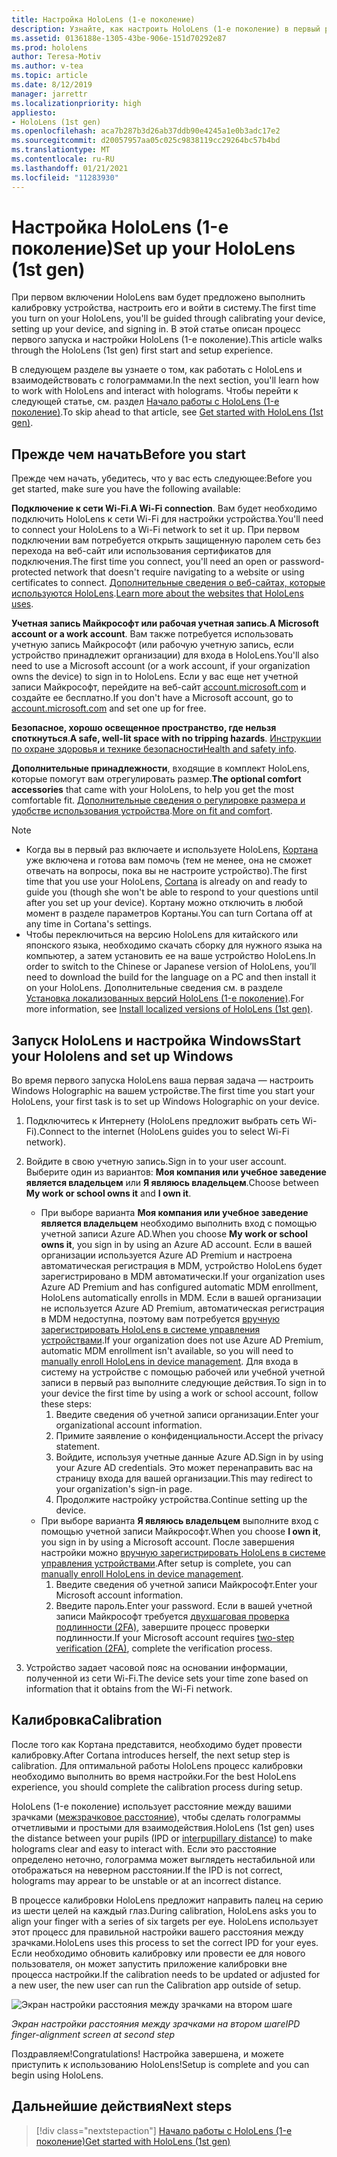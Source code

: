 ```yaml
---
title: Настройка HoloLens (1-е поколение)
description: Узнайте, как настроить HoloLens (1-е поколение) в первый раз по сети Wi-Fi с помощью учетной записи Майкрософт (MSA) или Azure Active Directory (AAD).
ms.assetid: 0136188e-1305-43be-906e-151d70292e87
ms.prod: hololens
author: Teresa-Motiv
ms.author: v-tea
ms.topic: article
ms.date: 8/12/2019
manager: jarrettr
ms.localizationpriority: high
appliesto:
- HoloLens (1st gen)
ms.openlocfilehash: aca7b287b3d26ab37ddb90e4245a1e0b3adc17e2
ms.sourcegitcommit: d20057957aa05c025c9838119cc29264bc57b4bd
ms.translationtype: MT
ms.contentlocale: ru-RU
ms.lasthandoff: 01/21/2021
ms.locfileid: "11283930"
---
```

# <span data-ttu-id="e2eff-103">Настройка HoloLens (1-е поколение)</span><span class="sxs-lookup"><span data-stu-id="e2eff-103">Set up your HoloLens (1st gen)</span></span>

<span data-ttu-id="e2eff-104">При первом включении HoloLens вам будет предложено выполнить калибровку устройства, настроить его и войти в систему.</span><span class="sxs-lookup"><span data-stu-id="e2eff-104">The first time you turn on your HoloLens, you'll be guided through calibrating your device, setting up your device, and signing in.</span></span>  <span data-ttu-id="e2eff-105">В этой статье описан процесс первого запуска и настройки HoloLens (1-е поколение).</span><span class="sxs-lookup"><span data-stu-id="e2eff-105">This article walks through the HoloLens (1st gen) first start and setup experience.</span></span>

<span data-ttu-id="e2eff-106">В следующем разделе вы узнаете о том, как работать с HoloLens и взаимодействовать с голограммами.</span><span class="sxs-lookup"><span data-stu-id="e2eff-106">In the next section, you'll learn how to work with HoloLens and interact with holograms.</span></span> <span data-ttu-id="e2eff-107">Чтобы перейти к следующей статье, см. раздел [Начало работы с HoloLens (1-е поколение)](hololens1-basic-usage.md).</span><span class="sxs-lookup"><span data-stu-id="e2eff-107">To skip ahead to that article, see [Get started with HoloLens (1st gen)](hololens1-basic-usage.md).</span></span>

## <span data-ttu-id="e2eff-108">Прежде чем начать</span><span class="sxs-lookup"><span data-stu-id="e2eff-108">Before you start</span></span>

<span data-ttu-id="e2eff-109">Прежде чем начать, убедитесь, что у вас есть следующее:</span><span class="sxs-lookup"><span data-stu-id="e2eff-109">Before you get started, make sure you have the following available:</span></span>

<span data-ttu-id="e2eff-110">**Подключение к сети Wi‑Fi**.</span><span class="sxs-lookup"><span data-stu-id="e2eff-110">**A Wi-Fi connection**.</span></span> <span data-ttu-id="e2eff-111">Вам будет необходимо подключить HoloLens к сети Wi-Fi для настройки устройства.</span><span class="sxs-lookup"><span data-stu-id="e2eff-111">You'll need to connect your HoloLens to a Wi-Fi network to set it up.</span></span> <span data-ttu-id="e2eff-112">При первом подключении вам потребуется открыть защищенную паролем сеть без перехода на веб-сайт или использования сертификатов для подключения.</span><span class="sxs-lookup"><span data-stu-id="e2eff-112">The first time you connect, you'll need an open or password-protected network that doesn't require navigating to a website or using certificates to connect.</span></span> <span data-ttu-id="e2eff-113">[Дополнительные сведения о веб-сайтах, которые используются HoloLens](hololens-offline.md).</span><span class="sxs-lookup"><span data-stu-id="e2eff-113">[Learn more about the websites that HoloLens uses](hololens-offline.md).</span></span>

<span data-ttu-id="e2eff-114">**Учетная запись Майкрософт или рабочая учетная запись**.</span><span class="sxs-lookup"><span data-stu-id="e2eff-114">**A Microsoft account or a work account**.</span></span> <span data-ttu-id="e2eff-115">Вам также потребуется использовать учетную запись Майкрософт (или рабочую учетную запись, если устройство принадлежит организации) для входа в HoloLens.</span><span class="sxs-lookup"><span data-stu-id="e2eff-115">You'll also need to use a Microsoft account (or a work account, if your organization owns the device) to sign in to HoloLens.</span></span> <span data-ttu-id="e2eff-116">Если у вас еще нет учетной записи Майкрософт, перейдите на веб-сайт [account.microsoft.com](https://account.microsoft.com) и создайте ее бесплатно.</span><span class="sxs-lookup"><span data-stu-id="e2eff-116">If you don't have a Microsoft account, go to [account.microsoft.com](https://account.microsoft.com) and set one up for free.</span></span>

<span data-ttu-id="e2eff-117">**Безопасное, хорошо освещенное пространство, где нельзя споткнуться**.</span><span class="sxs-lookup"><span data-stu-id="e2eff-117">**A safe, well-lit space with no tripping hazards**.</span></span> <span data-ttu-id="e2eff-118">[Инструкции по охране здоровья и технике безопасности](https://go.microsoft.com/fwlink/p/?LinkId=746661)</span><span class="sxs-lookup"><span data-stu-id="e2eff-118">[Health and safety info](https://go.microsoft.com/fwlink/p/?LinkId=746661).</span></span>

<span data-ttu-id="e2eff-119">**Дополнительные принадлежности**, входящие в комплект HoloLens, которые помогут вам отрегулировать размер.</span><span class="sxs-lookup"><span data-stu-id="e2eff-119">**The optional comfort accessories** that came with your HoloLens, to help you get the most comfortable fit.</span></span> <span data-ttu-id="e2eff-120">[Дополнительные сведения о регулировке размера и удобстве использования устройства](https://support.microsoft.com/help/12632/hololens-fit-your-hololens).</span><span class="sxs-lookup"><span data-stu-id="e2eff-120">[More on fit and comfort](https://support.microsoft.com/help/12632/hololens-fit-your-hololens).</span></span>

> [!NOTE]
>  
> - <span data-ttu-id="e2eff-121">Когда вы в первый раз включаете и используете HoloLens, [Кортана](hololens-cortana.md) уже включена и готова вам помочь (тем не менее, она не сможет отвечать на вопросы, пока вы не настроите устройство).</span><span class="sxs-lookup"><span data-stu-id="e2eff-121">The first time that you use your HoloLens, [Cortana](hololens-cortana.md) is already on and ready to guide you (though she won't be able to respond to your questions until after you set up your device).</span></span> <span data-ttu-id="e2eff-122">Кортану можно отключить в любой момент в разделе параметров Кортаны.</span><span class="sxs-lookup"><span data-stu-id="e2eff-122">You can turn Cortana off at any time in Cortana's settings.</span></span>
> - <span data-ttu-id="e2eff-123">Чтобы переключиться на версию HoloLens для китайского или японского языка, необходимо скачать сборку для нужного языка на компьютер, а затем установить ее на ваше устройство HoloLens.</span><span class="sxs-lookup"><span data-stu-id="e2eff-123">In order to switch to the Chinese or Japanese version of HoloLens, you’ll need to download the build for the language on a PC and then install it on your HoloLens.</span></span> <span data-ttu-id="e2eff-124">Дополнительные сведения см. в разделе [Установка локализованных версий HoloLens (1-е поколение)](hololens1-install-localized.md).</span><span class="sxs-lookup"><span data-stu-id="e2eff-124">For more information, see [Install localized versions of HoloLens (1st gen)](hololens1-install-localized.md).</span></span>

## <span data-ttu-id="e2eff-125">Запуск HoloLens и настройка Windows</span><span class="sxs-lookup"><span data-stu-id="e2eff-125">Start your Hololens and set up Windows</span></span>

<span data-ttu-id="e2eff-126">Во время первого запуска HoloLens ваша первая задача — настроить Windows Holographic на вашем устройстве.</span><span class="sxs-lookup"><span data-stu-id="e2eff-126">The first time you start your HoloLens, your first task is to set up Windows Holographic on your device.</span></span>

1. <span data-ttu-id="e2eff-127">Подключитесь к Интернету (HoloLens предложит выбрать сеть Wi-Fi).</span><span class="sxs-lookup"><span data-stu-id="e2eff-127">Connect to the internet (HoloLens guides you to select Wi-Fi network).</span></span>

1. <span data-ttu-id="e2eff-128">Войдите в свою учетную запись.</span><span class="sxs-lookup"><span data-stu-id="e2eff-128">Sign in to your user account.</span></span> <span data-ttu-id="e2eff-129">Выберите один из вариантов: **Моя компания или учебное заведение является владельцем** или **Я являюсь владельцем**.</span><span class="sxs-lookup"><span data-stu-id="e2eff-129">Choose between **My work or school owns it** and **I own it**.</span></span>
    - <span data-ttu-id="e2eff-130">При выборе варианта **Моя компания или учебное заведение является владельцем** необходимо выполнить вход с помощью учетной записи Azure AD.</span><span class="sxs-lookup"><span data-stu-id="e2eff-130">When you choose **My work or school owns it**, you sign in by using an Azure AD account.</span></span> <span data-ttu-id="e2eff-131">Если в вашей организации используется Azure AD Premium и настроена автоматическая регистрация в MDM, устройство HoloLens будет зарегистрировано в MDM автоматически.</span><span class="sxs-lookup"><span data-stu-id="e2eff-131">If your organization uses Azure AD Premium and has configured automatic MDM enrollment, HoloLens automatically enrolls in MDM.</span></span> <span data-ttu-id="e2eff-132">Если в вашей организации не используется Azure AD Premium, автоматическая регистрация в MDM недоступна, поэтому вам потребуется [вручную зарегистрировать HoloLens в системе управления устройствами](hololens-enroll-mdm.md#different-ways-to-enroll).</span><span class="sxs-lookup"><span data-stu-id="e2eff-132">If your organization does not use Azure AD Premium, automatic MDM enrollment isn't available, so you will need to [manually enroll HoloLens in device management](hololens-enroll-mdm.md#different-ways-to-enroll).</span></span> <span data-ttu-id="e2eff-133">Для входа в систему на устройстве с помощью рабочей или учебной учетной записи в первый раз выполните следующие действия.</span><span class="sxs-lookup"><span data-stu-id="e2eff-133">To sign in to your device the first time by using a work or school account, follow these steps:</span></span>
        1. <span data-ttu-id="e2eff-134">Введите сведения об учетной записи организации.</span><span class="sxs-lookup"><span data-stu-id="e2eff-134">Enter your organizational account information.</span></span>
        1. <span data-ttu-id="e2eff-135">Примите заявление о конфиденциальности.</span><span class="sxs-lookup"><span data-stu-id="e2eff-135">Accept the privacy statement.</span></span>
        1. <span data-ttu-id="e2eff-136">Войдите, используя учетные данные Azure AD.</span><span class="sxs-lookup"><span data-stu-id="e2eff-136">Sign in by using your Azure AD credentials.</span></span> <span data-ttu-id="e2eff-137">Это может перенаправить вас на страницу входа для вашей организации.</span><span class="sxs-lookup"><span data-stu-id="e2eff-137">This may redirect to your organization's sign-in page.</span></span>
        1. <span data-ttu-id="e2eff-138">Продолжите настройку устройства.</span><span class="sxs-lookup"><span data-stu-id="e2eff-138">Continue setting up the device.</span></span>
    - <span data-ttu-id="e2eff-139">При выборе варианта **Я являюсь владельцем** выполните вход с помощью учетной записи Майкрософт.</span><span class="sxs-lookup"><span data-stu-id="e2eff-139">When you choose **I own it**, you sign in by using a Microsoft account.</span></span> <span data-ttu-id="e2eff-140">После завершения настройки можно [вручную зарегистрировать HoloLens в системе управления устройствами](hololens-enroll-mdm.md#different-ways-to-enroll).</span><span class="sxs-lookup"><span data-stu-id="e2eff-140">After setup is complete, you can [manually enroll HoloLens in device management](hololens-enroll-mdm.md#different-ways-to-enroll).</span></span>
        1. <span data-ttu-id="e2eff-141">Введите сведения об учетной записи Майкрософт.</span><span class="sxs-lookup"><span data-stu-id="e2eff-141">Enter your Microsoft account information.</span></span>
        1. <span data-ttu-id="e2eff-142">Введите пароль.</span><span class="sxs-lookup"><span data-stu-id="e2eff-142">Enter your password.</span></span> <span data-ttu-id="e2eff-143">Если в вашей учетной записи Майкрософт требуется [двухшаговая проверка подлинности (2FA)](https://blogs.technet.microsoft.com/microsoft_blog/2013/04/17/microsoft-account-gets-more-secure/), завершите процесс проверки подлинности.</span><span class="sxs-lookup"><span data-stu-id="e2eff-143">If your Microsoft account requires [two-step verification (2FA)](https://blogs.technet.microsoft.com/microsoft_blog/2013/04/17/microsoft-account-gets-more-secure/), complete the verification process.</span></span>

1. <span data-ttu-id="e2eff-144">Устройство задает часовой пояс на основании информации, полученной из сети Wi-Fi.</span><span class="sxs-lookup"><span data-stu-id="e2eff-144">The device sets your time zone based on information that it obtains from the Wi-Fi network.</span></span>

## <span data-ttu-id="e2eff-145">Калибровка</span><span class="sxs-lookup"><span data-stu-id="e2eff-145">Calibration</span></span>

<span data-ttu-id="e2eff-146">После того как Кортана представится, необходимо будет провести калибровку.</span><span class="sxs-lookup"><span data-stu-id="e2eff-146">After Cortana introduces herself, the next setup step is calibration.</span></span> <span data-ttu-id="e2eff-147">Для оптимальной работы HoloLens процесс калибровки необходимо выполнить во время настройки.</span><span class="sxs-lookup"><span data-stu-id="e2eff-147">For the best HoloLens experience, you should complete the calibration process during setup.</span></span>

<span data-ttu-id="e2eff-148">HoloLens (1-е поколение) использует расстояние между вашими зрачками ([межзрачковое расстояние](https://en.wikipedia.org/wiki/Interpupillary_distance)), чтобы сделать голограммы отчетливыми и простыми для взаимодействия.</span><span class="sxs-lookup"><span data-stu-id="e2eff-148">HoloLens (1st gen) uses the distance between your pupils (IPD or [interpupillary distance](https://en.wikipedia.org/wiki/Interpupillary_distance)) to make holograms clear and easy to interact with.</span></span> <span data-ttu-id="e2eff-149">Если это расстояние определено неточно, голограмма может выглядеть нестабильной или отображаться на неверном расстоянии.</span><span class="sxs-lookup"><span data-stu-id="e2eff-149">If the IPD is not correct, holograms may appear to be unstable or at an incorrect distance.</span></span>

<span data-ttu-id="e2eff-150">В процессе калибровки HoloLens предложит направить палец на серию из шести целей на каждый глаз.</span><span class="sxs-lookup"><span data-stu-id="e2eff-150">During calibration, HoloLens asks you to align your finger with a series of six targets per eye.</span></span> <span data-ttu-id="e2eff-151">HoloLens использует этот процесс для правильной настройки вашего расстояния между зрачками.</span><span class="sxs-lookup"><span data-stu-id="e2eff-151">HoloLens uses this process to set the correct IPD for your eyes.</span></span> <span data-ttu-id="e2eff-152">Если необходимо обновить калибровку или провести ее для нового пользователя, он может запустить приложение калибровки вне процесса настройки.</span><span class="sxs-lookup"><span data-stu-id="e2eff-152">If the calibration needs to be updated or adjusted for a new user, the new user can run the Calibration app  outside of setup.</span></span>

![Экран настройки расстояния между зрачками на втором шаге](./images/ipd-finger-alignment-300px.jpg)

*<span data-ttu-id="e2eff-154">Экран настройки расстояния между зрачками на втором шаге</span><span class="sxs-lookup"><span data-stu-id="e2eff-154">IPD finger-alignment screen at second step</span></span>*

<span data-ttu-id="e2eff-155">Поздравляем!</span><span class="sxs-lookup"><span data-stu-id="e2eff-155">Congratulations!</span></span> <span data-ttu-id="e2eff-156">Настройка завершена, и можете приступить к использованию HoloLens!</span><span class="sxs-lookup"><span data-stu-id="e2eff-156">Setup is complete and you can begin using HoloLens.</span></span>

## <span data-ttu-id="e2eff-157">Дальнейшие действия</span><span class="sxs-lookup"><span data-stu-id="e2eff-157">Next steps</span></span>

> [!div class="nextstepaction"]
> [<span data-ttu-id="e2eff-158">Начало работы с HoloLens (1-е поколение)</span><span class="sxs-lookup"><span data-stu-id="e2eff-158">Get started with HoloLens (1st gen)</span></span>](hololens1-basic-usage.md)
